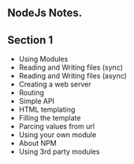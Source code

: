 ## NodeJs Notes.

<h2>Section 1</h2>
<ul>
  <li>Using Modules</li>
  <li>Reading and Writing files (sync)</li>
  <li>Reading and Writing files (async)</li>
  <li>Creating a web server</li>
  <li>Routing</li>
  <li>Simple API</li>
  <li>HTML templating</li>
  <li>Filling the template</li>
  <li>Parcing values from url</li>
  <li>Using your own module</li>
  <li>About NPM</li>
  <li>Using 3rd party modules</li>
</ul>
